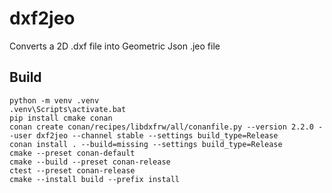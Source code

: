# dxf2jeo
Converts a 2D .dxf file into Geometric Json .jeo file

## Build
```
python -m venv .venv
.venv\Scripts\activate.bat
pip install cmake conan
conan create conan/recipes/libdxfrw/all/conanfile.py --version 2.2.0 --user dxf2jeo --channel stable --settings build_type=Release
conan install . --build=missing --settings build_type=Release
cmake --preset conan-default
cmake --build --preset conan-release
ctest --preset conan-release
cmake --install build --prefix install
```